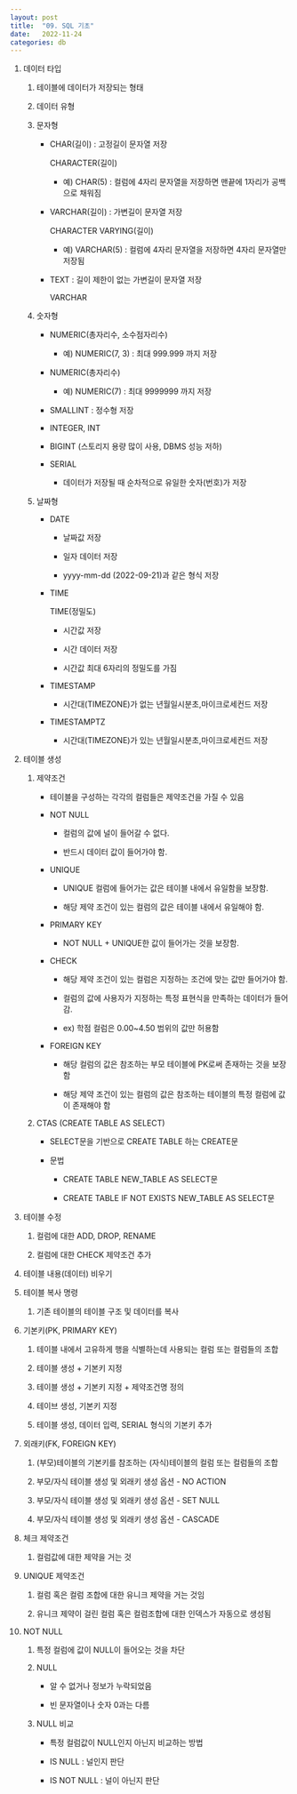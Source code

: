 ```yaml
---
layout: post
title:  "09. SQL 기초"
date:   2022-11-24
categories: db
---
```

1. 데이터 타입

    1) 테이블에 데이터가 저장되는 형태

    2) 데이터 유형 

    3) 문자형 

        - CHAR(길이) : 고정길이 문자열 저장

          CHARACTER(길이)

            - 예) CHAR(5) : 컬럼에 4자리 문자열을 저장하면 맨끝에 1자리가 공백으로 채워짐

        - VARCHAR(길이) : 가변길이 문자열 저장

          CHARACTER VARYING(길이)

            - 예) VARCHAR(5) : 컬럼에 4자리 문자열을 저장하면 4자리 문자열만 저장됨

        - TEXT : 길이 제한이 없는 가변길이 문자열 저장

          VARCHAR

    4) 숫자형

        - NUMERIC(총자리수, 소수점자리수)

            - 예) NUMERIC(7, 3) : 최대 999.999 까지 저장

        - NUMERIC(총자리수)

            - 예) NUMERIC(7) : 최대 9999999 까지 저장

        - SMALLINT : 정수형 저장

        - INTEGER, INT

        - BIGINT (스토리지 용량 많이 사용, DBMS 성능 저하)

        - SERIAL 

            - 데이터가 저장될 때 순차적으로 유일한 숫자(번호)가 저장 

    5) 날짜형

        - DATE 

            - 날짜값 저장

            - 일자 데이터 저장

            - yyyy-mm-dd (2022-09-21)과 같은 형식 저장

        - TIME

          TIME(정밀도)

            - 시간값 저장

            - 시간 데이터 저장

            - 시간값 최대 6자리의 정밀도를 가짐

        - TIMESTAMP

            - 시간대(TIMEZONE)가 없는 년월일시분초,마이크로세컨드 저장

        - TIMESTAMPTZ

            - 시간대(TIMEZONE)가 있는 년월일시분초,마이크로세컨드 저장

2. 테이블 생성

    1) 제약조건

        - 테이블을 구성하는 각각의 컬럼들은 제약조건을 가질 수 있음

        - NOT NULL

            - 컬럼의 값에 널이 들어갈 수 없다.

            - 반드시 데이터 값이 들어가야 함.

        - UNIQUE

            - UNIQUE 컬럼에 들어가는 값은 테이블 내에서 유일함을 보장함.

            - 해당 제약 조건이 있는 컬럼의 값은 테이블 내에서 유일해야 함.

        - PRIMARY KEY

            - NOT NULL + UNIQUE한 값이 들어가는 것을 보장함.

        - CHECK

            - 해당 제약 조건이 있는 컬럼은 지정하는 조건에 맞는 값만 들어가야 함.

            - 컬럼의 값에 사용자가 지정하는 특정 표현식을 만족하는 데이터가 들어감.

            - ex) 학점 컬럼은 0.00~4.50 범위의 값만 허용함

        - FOREIGN KEY

            - 해당 컬럼의 값은 참조하는 부모 테이블에 PK로써 존재하는 것을 보장함 
            
            - 해당 제약 조건이 있는 컬럼의 값은 참조하는 테이블의 특정 컬럼에 값이
              존재해야 함

    2) CTAS (CREATE TABLE AS SELECT)

        - SELECT문을 기반으로 CREATE TABLE 하는 CREATE문

        - 문법


            - CREATE TABLE NEW_TABLE
              AS 
              SELECT문


            - CREATE TABLE IF NOT EXISTS NEW_TABLE
              AS
              SELECT문 
              

3. 테이블 수정

    1) 컬럼에 대한 ADD, DROP, RENAME

    2) 컬럼에 대한 CHECK 제약조건 추가 

4. 테이블 내용(데이터) 비우기
    
5. 테이블 복사 명령

    1) 기존 테이블의 테이블 구조 및 데이터를 복사

6. 기본키(PK, PRIMARY KEY)

    1) 테이블 내에서 고유하게 행을 식별하는데 사용되는 컬럼 또는 컬럼들의 조합

    2) 테이블 생성 + 기본키 지정

    3) 테이블 생성 + 기본키 지정 + 제약조건명 정의

    4) 테이브 생성, 기본키 지정

    5) 테이블 생성, 데이터 입력, SERIAL 형식의 기본키 추가

7. 외래키(FK, FOREIGN KEY)

    1) (부모)테이블의 기본키를 참조하는 (자식)테이블의 컬럼 또는 컬럼들의 조합

    2) 부모/자식 테이블 생성 및 외래키 생성 옵션 - NO ACTION 

    3) 부모/자식 테이블 생성 및 외래키 생성 옵션 - SET NULL

    4) 부모/자식 테이블 생성 및 외래키 생성 옵션 - CASCADE

8. 체크 제약조건

    1) 컬럼값에 대한 제약을 거는 것

9. UNIQUE 제약조건

    1) 컬럼 혹은 컬럼 조합에 대한 유니크 제약을 거는 것임

    2) 유니크 제약이 걸린 컬럼 혹은 컬럼조합에 대한 인덱스가 자동으로 생성됨

10. NOT NULL

    1) 특정 컬럼에 값이 NULL이 들어오는 것을 차단
    
    2) NULL

        - 알 수 없거나 정보가 누락되었음

        - 빈 문자열이나 숫자 0과는 다름

    3) NULL 비교

        - 특정 컬럼값이 NULL인지 아닌지 비교하는 방법

        - IS NULL : 널인지 판단
        
        - IS NOT NULL : 널이 아닌지 판단

